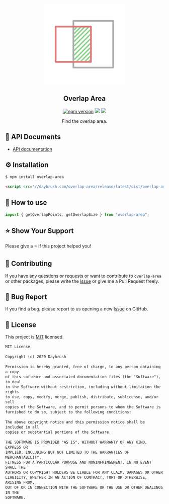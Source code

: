 
<p align="middle" ><img src="https://raw.githubusercontent.com/daybrush/overlap-area/master/demo/images/logo.png" /></p>
<h2 align="middle">Overlap Area</h2>
<p align="middle">
<a href="https://www.npmjs.com/package/overlap-area" target="_blank"><img src="https://img.shields.io/npm/v/overlap-area.svg?style=flat-square&color=007acc&label=version" alt="npm version" /></a>
<img src="https://img.shields.io/badge/language-typescript-blue.svg?style=flat-square"/>
<a href="https://github.com/daybrush/overlap-area/blob/master/LICENSE" target="_blank"><img src="https://img.shields.io/github/license/daybrush/overlap-area.svg?style=flat-square&label=license&color=08CE5D"/></a>
</p>
<p align="middle">Find the overlap area.</p>

## 📄 API Documents
* [API documentation](https://daybrush.com/overlap-area/release/latest/doc/)

## ⚙️ Installation
```bash
$ npm install overlap-area
```

```html
<script src="//daybrush.com/overlap-area/release/latest/dist/overlap-area.min.js"></script>
```

## 🚀 How to use
```ts
import { getOverlapPoints, getOverlapSize } from "overlap-area";
```

## ⭐️ Show Your Support
Please give a ⭐️ if this project helped you!

## 👏 Contributing

If you have any questions or requests or want to contribute to `overlap-area` or other packages, please write the [issue](https://github.com/daybrush/overlap-area/issues) or give me a Pull Request freely.

## 🐞 Bug Report

If you find a bug, please report to us opening a new [Issue](https://github.com/daybrush/overlap-area/issues) on GitHub.


## 📝 License

This project is [MIT](https://github.com/daybrush/overlap-area/blob/master/LICENSE) licensed.

```
MIT License

Copyright (c) 2020 Daybrush

Permission is hereby granted, free of charge, to any person obtaining a copy
of this software and associated documentation files (the "Software"), to deal
in the Software without restriction, including without limitation the rights
to use, copy, modify, merge, publish, distribute, sublicense, and/or sell
copies of the Software, and to permit persons to whom the Software is
furnished to do so, subject to the following conditions:

The above copyright notice and this permission notice shall be included in all
copies or substantial portions of the Software.

THE SOFTWARE IS PROVIDED "AS IS", WITHOUT WARRANTY OF ANY KIND, EXPRESS OR
IMPLIED, INCLUDING BUT NOT LIMITED TO THE WARRANTIES OF MERCHANTABILITY,
FITNESS FOR A PARTICULAR PURPOSE AND NONINFRINGEMENT. IN NO EVENT SHALL THE
AUTHORS OR COPYRIGHT HOLDERS BE LIABLE FOR ANY CLAIM, DAMAGES OR OTHER
LIABILITY, WHETHER IN AN ACTION OF CONTRACT, TORT OR OTHERWISE, ARISING FROM,
OUT OF OR IN CONNECTION WITH THE SOFTWARE OR THE USE OR OTHER DEALINGS IN THE
SOFTWARE.
```